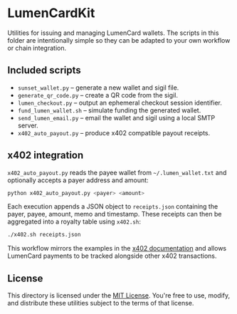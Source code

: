 # LumenCardKit

Utilities for issuing and managing LumenCard wallets. The scripts in this
folder are intentionally simple so they can be adapted to your own workflow or
chain integration.

## Included scripts

- `sunset_wallet.py` – generate a new wallet and sigil file.
- `generate_qr_code.py` – create a QR code from the sigil.
- `lumen_checkout.py` – output an ephemeral checkout session identifier.
- `fund_lumen_wallet.sh` – simulate funding the generated wallet.
- `send_lumen_email.py` – email the wallet and sigil using a local SMTP server.
- `x402_auto_payout.py` – produce x402 compatible payout receipts.

## x402 integration

`x402_auto_payout.py` reads the payee wallet from `~/.lumen_wallet.txt` and
optionally accepts a payer address and amount:

```bash
python x402_auto_payout.py <payer> <amount>
```

Each execution appends a JSON object to `receipts.json` containing the payer,
payee, amount, memo and timestamp.  These receipts can then be aggregated into a
royalty table using `x402.sh`:

```bash
./x402.sh receipts.json
```

This workflow mirrors the examples in the [x402 documentation](https://www.docs.sei.io/)
and allows LumenCard payments to be tracked alongside other x402 transactions.

## License

This directory is licensed under the [MIT License](LICENSE). You're free to use,
modify, and distribute these utilities subject to the terms of that license.
